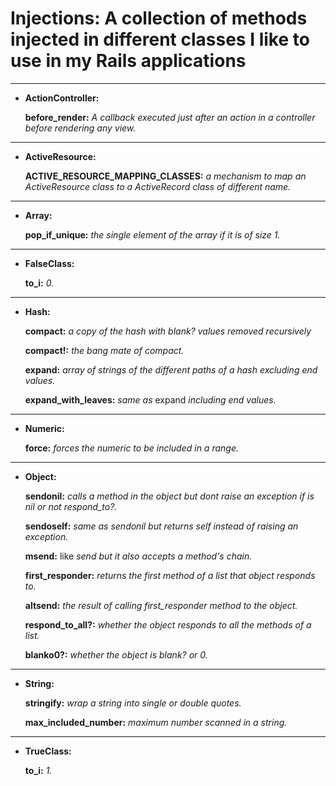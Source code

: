 # Injections: A collection of methods injected in different classes I like to use in my Rails applications
____
* **ActionController:**

    **before\_render:** _A callback executed just after an action in a controller before rendering any view._
____

* **ActiveResource:**

    **ACTIVE\_RESOURCE\_MAPPING\_CLASSES:** _a mechanism to map an ActiveResource class to a ActiveRecord class of different name._
____
* **Array:**

    **pop\_if\_unique:** _the single element of the array if it is of size 1._
____
* **FalseClass:**

    **to\_i:** _0._
____
* **Hash:**

    **compact:** _a copy of the hash with blank? values removed recursively_

    **compact!:** _the bang mate of compact._

    **expand:** _array of strings of the different paths of a hash excluding end values._

    **expand\_with\_leaves:** _same as_ expand _including end values._
____
* **Numeric:**

    **force:** _forces the numeric to be included in a range._
____
* **Object:**

    **sendonil:** _calls a method in the object but dont raise an exception if is nil or not respond_to?._

    **sendoself:** _same as sendonil but returns self instead of raising an exception._

    **msend:** like _send but it also accepts a method's chain._

    **first\_responder:** _returns the first method of a list that object responds to._

    **altsend:** _the result of calling first_responder method to the object._

    **respond_to_all?:** _whether the object responds to all the methods of a list._

    **blanko0?:** _whether the object is blank? or 0._
____
* **String:**

    **stringify:** _wrap a string into single or double quotes._

    **max\_included\_number:** _maximum number scanned in a string._
____
* **TrueClass:**

    **to\_i:** _1._






